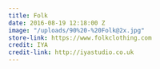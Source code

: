 ```yaml
---
title: Folk
date: 2016-08-19 12:18:00 Z
image: "/uploads/90%20-%20Folk@2x.jpg"
store-link: https://www.folkclothing.com
credit: IYA
credit-link: http://iyastudio.co.uk
---
```


